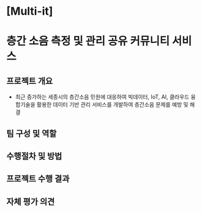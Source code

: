 <h1>[Multi-it]<h1><p>
층간 소음 측정 및 관리 공유 커뮤니티 서비스</p>

<h2>프로젝트 개요</h2>

  <ul>
    <li>
      최근 증가하는 세종시의 층간소음 민원에 대응하여 빅데이터, IoT, AI, 클라우드 융합기술을 활용한 데이터 기반 관리 서비스를 개발하여 층간소음 문제를 예방 및 해결
    </li>
  </ul>
<h2>팀 구성 및 역할</h2>

<h2>수행절차 및 방법</h2>

<h2>프로젝트 수행 결과</h2>

<h2>자체 평가 의견</h2>






















